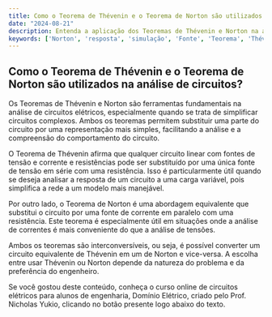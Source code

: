 ```yaml
---
title: Como o Teorema de Thévenin e o Teorema de Norton são utilizados na análise de circuitos?
date: "2024-08-21"
description: Entenda a aplicação dos Teoremas de Thévenin e Norton na análise de circuitos elétricos.
keywords: ['Norton', 'resposta', 'simulação', 'Fonte', 'Teorema', 'Thévenin', 'Superposição']
---
```


## Como o Teorema de Thévenin e o Teorema de Norton são utilizados na análise de circuitos?

Os Teoremas de Thévenin e Norton são ferramentas fundamentais na análise de circuitos elétricos, especialmente quando se trata de simplificar circuitos complexos. Ambos os teoremas permitem substituir uma parte do circuito por uma representação mais simples, facilitando a análise e a compreensão do comportamento do circuito.

O Teorema de Thévenin afirma que qualquer circuito linear com fontes de tensão e corrente e resistências pode ser substituído por uma única fonte de tensão em série com uma resistência. Isso é particularmente útil quando se deseja analisar a resposta de um circuito a uma carga variável, pois simplifica a rede a um modelo mais manejável.

Por outro lado, o Teorema de Norton é uma abordagem equivalente que substitui o circuito por uma fonte de corrente em paralelo com uma resistência. Este teorema é especialmente útil em situações onde a análise de correntes é mais conveniente do que a análise de tensões.

Ambos os teoremas são interconversíveis, ou seja, é possível converter um circuito equivalente de Thévenin em um de Norton e vice-versa. A escolha entre usar Thévenin ou Norton depende da natureza do problema e da preferência do engenheiro.

Se você gostou deste conteúdo, conheça o curso online de circuitos elétricos para alunos de engenharia, Domínio Elétrico, criado pelo Prof. Nicholas Yukio, clicando no botão presente logo abaixo do texto.